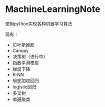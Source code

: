 # MachineLearningNote

使用python实现各种机器学习算法

现有：
* 贝叶斯推断
* Canopy
* 决策树（进行中）
* 指数平滑模型
* 梯度下降
* K-NN
* 局部加权回归
* logistic回归
* 多叉树
* 单遍聚类
